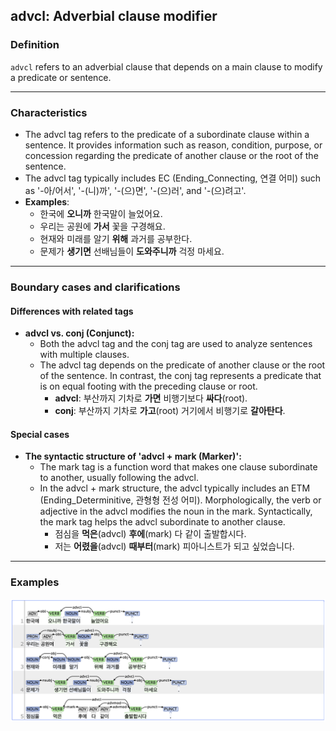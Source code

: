 ## advcl: Adverbial clause modifier

### Definition
`advcl` refers to an adverbial clause that depends on a main clause to modify a predicate or sentence.

---

### Characteristics
- The advcl tag refers to the predicate of a subordinate clause within a sentence. It provides information such as reason, condition, purpose, or concession regarding the predicate of another clause or the root of the sentence.
- The advcl tag typically includes EC (Ending_Connecting, 연결 어미) such as '-아/어서', '-(니)까', '-(으)면', '-(으)러', and '-(으)려고'.
- **Examples**:
    - 한국에 **오니까** 한국말이 늘었어요.
    - 우리는 공원에 **가서** 꽃을 구경해요.
    - 현재와 미래를 알기 **위해** 과거를 공부한다.
    - 문제가 **생기면** 선배님들이 **도와주니까** 걱정 마세요.

---

### Boundary cases and clarifications

#### Differences with related tags
- **advcl vs. conj (Conjunct):**  
    - Both the advcl tag and the conj tag are used to analyze sentences with multiple clauses.
    - The advcl tag depends on the predicate of another clause or the root of the sentence. In contrast, the conj tag represents a predicate that is on equal footing with the preceding clause or root.
        - **advcl**: 부산까지 기차로 **가면** 비행기보다 **싸다**(root).
        - **conj**: 부산까지 기차로 **가고**(root) 거기에서 비행기로 **갈아탄다**.

#### Special cases
- **The syntactic structure of 'advcl + mark (Marker)':**
    - The mark tag is a function word that makes one clause subordinate to another, usually following the advcl.
    - In the advcl + mark structure, the advcl typically includes an ETM (Ending_Determinitive, 관형형 전성 어미). Morphologically, the verb or adjective in the advcl modifies the noun in the mark. Syntactically, the mark tag helps the advcl subordinate to another clause.
        - 점심을 **먹은**(advcl) **후에**(mark) 다 같이 출발합시다.
        - 저는 **어렸을**(advcl) **때부터**(mark) 피아니스트가 되고 싶었습니다.

---

### Examples
![advcl Example](advcl.png)
